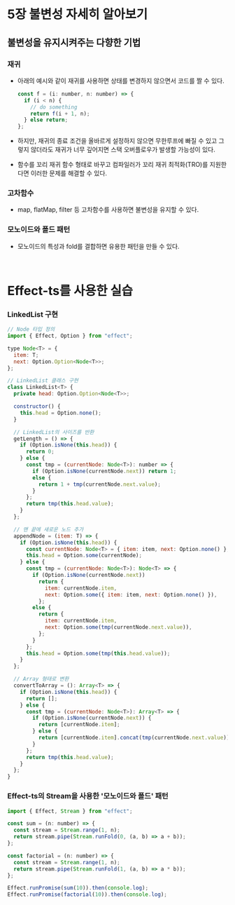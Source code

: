 # 5장 불변성 자세히 알아보기

## 불변성을 유지시켜주는 다향한 기법

### 재귀

- 아래의 예시와 같이 재귀를 사용하면 상태를 변경하지 않으면서 코드를 짤 수 있다.

  ```javascript
  const f = (i: number, n: number) => {
    if (i < n) {
      // do something
      return f(i + 1, n);
    } else return;
  };
  ```

- 하지만, 재귀의 종료 조건을 올바르게 설정하지 않으면 무한루프에 빠질 수 있고 그렇지 않더라도 재귀가 너무 깊어지면 스택 오버플로우가 발생할 가능성이 있다.

- 함수를 꼬리 재귀 함수 형태로 바꾸고 컴파일러가 꼬리 재귀 최적화(TRO)를 지원한다면 이러한 문제를 해결할 수 있다.

### 고차함수

- map, flatMap, filter 등 고차함수를 사용하면 불변성을 유지할 수 있다.

### 모노이드와 폴드 패턴

- 모노이드의 특성과 fold를 결합하면 유용한 패턴을 만들 수 있다.

<br/>

# Effect-ts를 사용한 실습

### LinkedList 구현

```javascript
// Node 타입 정의
import { Effect, Option } from "effect";

type Node<T> = {
  item: T;
  next: Option.Option<Node<T>>;
};

// LinkedList 클래스 구현
class LinkedList<T> {
  private head: Option.Option<Node<T>>;

  constructor() {
    this.head = Option.none();
  }

  // LinkedList의 사이즈를 반환
  getLength = () => {
    if (Option.isNone(this.head)) {
      return 0;
    } else {
      const tmp = (currentNode: Node<T>): number => {
        if (Option.isNone(currentNode.next)) return 1;
        else {
          return 1 + tmp(currentNode.next.value);
        }
      };
      return tmp(this.head.value);
    }
  };

  // 맨 끝에 새로운 노드 추가
  appendNode = (item: T) => {
    if (Option.isNone(this.head)) {
      const currentNode: Node<T> = { item: item, next: Option.none() };
      this.head = Option.some(currentNode);
    } else {
      const tmp = (currentNode: Node<T>): Node<T> => {
        if (Option.isNone(currentNode.next))
          return {
            item: currentNode.item,
            next: Option.some({ item: item, next: Option.none() }),
          };
        else {
          return {
            item: currentNode.item,
            next: Option.some(tmp(currentNode.next.value)),
          };
        }
      };
      this.head = Option.some(tmp(this.head.value));
    }
  };

  // Array 형태로 변환
  convertToArray = (): Array<T> => {
    if (Option.isNone(this.head)) {
      return [];
    } else {
      const tmp = (currentNode: Node<T>): Array<T> => {
        if (Option.isNone(currentNode.next)) {
          return [currentNode.item];
        } else {
          return [currentNode.item].concat(tmp(currentNode.next.value));
        }
      };
      return tmp(this.head.value);
    }
  };
}
```

### Effect-ts의 Stream을 사용한 '모노이드와 폴드' 패턴

```javascript
import { Effect, Stream } from "effect";

const sum = (n: number) => {
  const stream = Stream.range(1, n);
  return stream.pipe(Stream.runFold(0, (a, b) => a + b));
};

const factorial = (n: number) => {
  const stream = Stream.range(1, n);
  return stream.pipe(Stream.runFold(1, (a, b) => a * b));
};

Effect.runPromise(sum(10)).then(console.log);
Effect.runPromise(factorial(10)).then(console.log);
```
